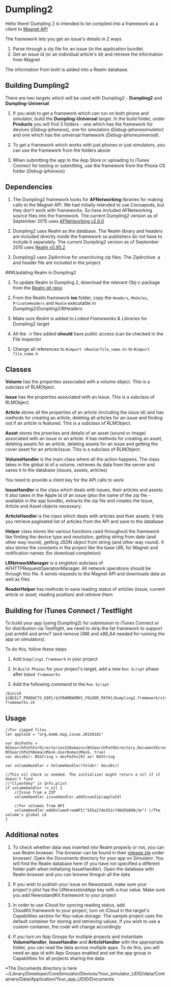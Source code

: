 # Dumpling2

Hello there! Dumpling 2 is intended to be compiled into a framework as a client to [Magnet API](https://github.com/29thStPublishing/Magnet-API)

The framework lets you get an issue's details in 2 ways
1. Parse through a zip file for an issue (in the application bundle)
2. Get an issue id (or an individual article's id) and retrieve the information from Magnet

The information from both is added into a Realm database.

## Building Dumpling2

There are two targets which will be used with Dumpling2 - **Dumpling2** and **Dumpling-Universal**

1. If you wish to get a framework which can run on both phone and simulator, build the **Dumpling-Universal** target. In the build folder, under **Products** you will find 3 folders - one which has the framework for devices (*Debug-iphoneos*), one for simulators (*Debug-iphonesimulator*) and one which has the universal framework (*Debug-iphoneuniversal*).

2. To get a framework which works with just phones or just simulators, you can use the framework from the folders above

3. When submitting the app to the App Store or uploading to iTunes Connect for testing or submitting, use the framework from the Phone OS folder (*Debug-iphoneos*)


## Dependencies

1. The Dumpling2 framework looks for **AFNetworking** libraries for making calls to the Magnet API. We had initially intended to use Cocoapods, but they don't work with frameworks. So have included AFNetworking source files into the framework. The current Dumpling2 version as of September 2015 uses [AFNetworking v2.6.0](https://github.com/AFNetworking/AFNetworking/releases/tag/2.6.0)

2. Dumpling2 uses Realm as the database. The Realm library and headers are included directly inside the framework so publishers do not have to include it separately.
The current Dumpling2 version as of September 2015 uses [Realm v0.95.2](https://github.com/realm/realm-cocoa/releases/download/v0.95.2/realm-objc-0.95.2.zip)

3. Dumpling2 uses ZipArchive for unarchiving zip files. The ZipArchive .a and header file are included in the project

###Updating Realm in Dumpling2
1. To update Realm in Dumpling 2, download the relevant Obj-c package from the [Realm git repo](https://github.com/realm/realm-cocoa/releases)

2. From the Realm.framework **ios** folder, copy the `Headers`, `Modules`, `PrivateHeaders` and `Realm` executable in *Dumpling2/Dumpling2/RHeaders*

3. Make sure *Realm* is added to *Linked Frameworks & Libraries* for Dumpling2 target

4. All the `.h` files added **should** have public access (can be checked in the File Inspector

5. Change all references to `#import <Realm/file_name.h>` to `#import file_name.h`

## Classes

**Volume** has the properties associated with a volume object. This is a subclass of RLMObject.

**Issue** has the properties associated with an Issue. This is a subclass of RLMObject.

**Article** stores all the properties of an article (including the issue id) and has methods for creating an article, deleting all articles for an issue and finding out if an article is featured. This is a subclass of RLMObject.

**Asset** stores the proerties and details of an asset (sound or image) associated with an issue or an article. It has methods for creating an asset, deleting assets for an article, deleting assets for an issue and getting the cover asset for an article/issue. This is a subclass of RLMObject.

**VolumeHandler** is the main class where all the action happens. The class takes in the global id of a volume, retrieves its data from the server and saves it to the database (issues, assets, articles)

You need to provide a client key for the API calls to work

**IssueHandler** is the class which deals with issues, their articles and assets. It also takes in the Apple id of an issue (also the name of the zip file - available in the app bundle), extracts the zip file and creates the Issue, Article and Asset objects necessary.

**ArticleHandler** is the class which deals with articles and their assets. It lets you retrieve paginated list of articles from the API and save to the database

**Helper** class stores the various functions used throughout the framework like finding the device type and resolution, getting string from date (and other way round), getting JSON object from string (and other way round). It also stores the constants in the project like the base URL for Magnet and notification names (for download completion)

**LRNetworkManager** is a singleton subclass of AFHTTPRequestOperationManager. All network operations should be through this file. It sends requests to the Magnet API and downloads data as well as files

**ReaderHelper** has methods to save reading status of articles (issue, current article or asset, reading position) and retrieve them

## Building for iTunes Connect / Testflight
To build your app (using Dumpling2) for submission to iTunes Connect or for distribution via Testflight, we need to strip the fat framework to support just arm64 and armv7 (and remove i386 and x86_64 needed for running the app on simulators).

To do this, follow these steps

1. Add `Dumpling2.framework` in your project

2. In `Build Phases` for your project's target, add a new `Run Script` phase after `Embed Frameworks`

3. Add the following command to the `Run Script`
```
/bin/sh ${BUILT_PRODUCTS_DIR}/${FRAMEWORKS_FOLDER_PATH}/Dumpling2.framework/strip-frameworks.sh
```

## Usage

```
//For zipped files
let appleId = "org.bomb.mag.issue.20150101"

var docPaths = NSSearchPathForDirectoriesInDomains(NSSearchPathDirectory.DocumentDirectory, NSSearchPathDomainMask.UserDomainMask, true)
var docsDir: NSString = docPaths[0] as! NSString
        
var volumeHandler = VolumeHandler(folder: docsDir)

//This nil check is needed. The initializer might return a nil if it doesn't find 
//"ClientKey" in Info.plist
if volumeHandler != nil {
	//Issue from a ZIP
    volumeHandler.issueHandler.addIssueZip(appleId)

    //For volumes from API
    volumeHandler.addVolumeFromAPI("555a27de352c7d6d5b888c3e") //The volume's global id
}
```

## Additional notes

1. To check whether data was inserted into Realm properly or not, you can use Realm browser. The browser can be found in their [release zip](http://static.realm.io/downloads/cocoa/latest) under browser/. Open the Documents directory for your app on Simulator. You will find the Realm database here (if you have not specified a different folder path when initializing IssueHandler). Open the database with Realm browser and you can browse throguh all the data

2. If you wish to publish your issue on Newsstand, make sure your project's plist has the *UINewsstandApp* key with a *true* value. Make sure you add NewsstandKit.framework to your project

3. In order to use iCloud for syncing reading status, add CloudKit.framework to your project, turn on iCloud in the target's Capabilities section for Key-value storage. The sample project uses the default container for storing and retrieving values. If you wish to use a custom container, the code will change accordingly

4. If you turn on App Groups for multiple projects and instantiate **VolumeHandler**, **IssueHandler** and **ArticleHandler** with the appropriate folder, you can read the data across multiple apps. To do this, you will need an app id with App Groups enabled and set the app group in Capabilities for all projects sharing the data.


*The Documents directory is here ~/Library/Developer/CoreSimulator/Devices/Your_simulator_UDID/data/Containers/Data/Application/Your_app_UDID/Documents
